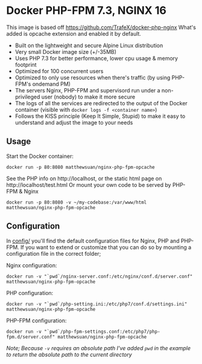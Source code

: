 # Docker PHP-FPM 7.3, NGINX 16
This image is based off https://github.com/TrafeX/docker-php-nginx
What's added is opcache extension and enabled it by default.

* Built on the lightweight and secure Alpine Linux distribution
* Very small Docker image size (+/-35MB)
* Uses PHP 7.3 for better performance, lower cpu usage & memory footprint
* Optimized for 100 concurrent users
* Optimized to only use resources when there's traffic (by using PHP-FPM's ondemand PM)
* The servers Nginx, PHP-FPM and supervisord run under a non-privileged user (nobody) to make it more secure
* The logs of all the services are redirected to the output of the Docker container (visible with `docker logs -f <container name>`)
* Follows the KISS principle (Keep It Simple, Stupid) to make it easy to understand and adjust the image to your needs

## Usage

Start the Docker container:

    docker run -p 80:8080 matthewsuan/nginx-php-fpm-opcache

See the PHP info on http://localhost, or the static html page on http://localhost/test.html
Or mount your own code to be served by PHP-FPM & Nginx

    docker run -p 80:8080 -v ~/my-codebase:/var/www/html matthewsuan/nginx-php-fpm-opcache

## Configuration
In [config/](config/) you'll find the default configuration files for Nginx, PHP and PHP-FPM.
If you want to extend or customize that you can do so by mounting a configuration file in the correct folder;

Nginx configuration:

    docker run -v "`pwd`/nginx-server.conf:/etc/nginx/conf.d/server.conf" matthewsuan/nginx-php-fpm-opcache

PHP configuration:

    docker run -v "`pwd`/php-setting.ini:/etc/php7/conf.d/settings.ini" matthewsuan/nginx-php-fpm-opcache

PHP-FPM configuration:

    docker run -v "`pwd`/php-fpm-settings.conf:/etc/php7/php-fpm.d/server.conf" matthewsuan/nginx-php-fpm-opcache

_Note; Because `-v` requires an absolute path I've added `pwd` in the example to return the absolute path to the current directory_ 
